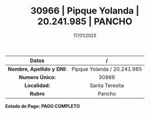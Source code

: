 ﻿---
title: 30966 | Pipque Yolanda | 20.241.985 | PANCHO
date: 17/01/2025
draft: false
tags: ['santa-teresita', 'titular', 'pancho']
---

|          **Datos**          |  /  |
|:---------------------------:|:---:|
| **Nombre, Apellido y DNI:** | Pipque Yolanda / 20.241.985 |
|      **Numero Único:**      | 30966 |
|        **Localidad:**       | Santa Teresita |
|          **Rubro**          | Pancho |

**Estado de Pago:** **PAGO COMPLETO**

